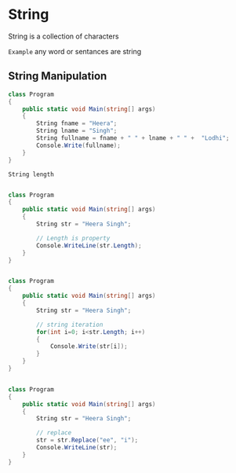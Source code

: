 # String

String is a collection of characters

`Example`
any word or sentances are string

## String Manipulation

```c#
class Program
{
    public static void Main(string[] args)
    {
        String fname = "Heera";
        String lname = "Singh";
        String fullname = fname + " " + lname + " " +  "Lodhi";
        Console.Write(fullname);
    }
}
```

`String length`

```c#

class Program
{
    public static void Main(string[] args)
    {
        String str = "Heera Singh";

        // Length is property
        Console.WriteLine(str.Length);
    }
}
```

```c#

class Program
{
    public static void Main(string[] args)
    {
        String str = "Heera Singh";

        // string iteration
        for(int i=0; i<str.Length; i++)
        {
            Console.Write(str[i]);
        }
    }
}
```

```c#

class Program
{
    public static void Main(string[] args)
    {
        String str = "Heera Singh";

        // replace
        str = str.Replace("ee", "i");
        Console.WriteLine(str);
    }
}
```
